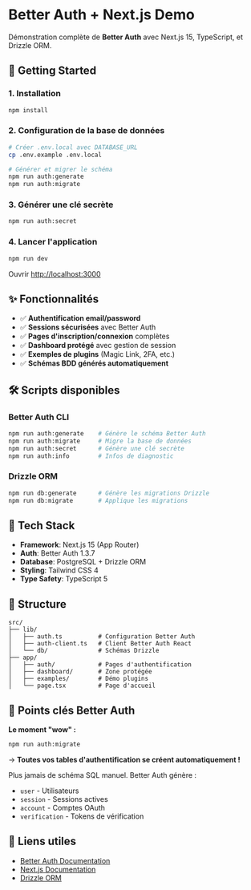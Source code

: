 # Better Auth + Next.js Demo

Démonstration complète de **Better Auth** avec Next.js 15, TypeScript, et Drizzle ORM.

## 🚀 Getting Started

### 1. Installation
```bash
npm install
```

### 2. Configuration de la base de données

```bash
# Créer .env.local avec DATABASE_URL
cp .env.example .env.local

# Générer et migrer le schéma
npm run auth:generate
npm run auth:migrate
```

### 3. Générer une clé secrète
```bash
npm run auth:secret
```

### 4. Lancer l'application
```bash
npm run dev
```

Ouvrir [http://localhost:3000](http://localhost:3000)

## ✨ Fonctionnalités

- ✅ **Authentification email/password**
- ✅ **Sessions sécurisées** avec Better Auth
- ✅ **Pages d'inscription/connexion** complètes
- ✅ **Dashboard protégé** avec gestion de session
- ✅ **Exemples de plugins** (Magic Link, 2FA, etc.)
- ✅ **Schémas BDD générés automatiquement**

## 🛠️ Scripts disponibles

### Better Auth CLI
```bash
npm run auth:generate    # Génère le schéma Better Auth
npm run auth:migrate     # Migre la base de données
npm run auth:secret      # Génère une clé secrète
npm run auth:info        # Infos de diagnostic
```

### Drizzle ORM
```bash
npm run db:generate      # Génère les migrations Drizzle
npm run db:migrate       # Applique les migrations
```

## 🔧 Tech Stack

- **Framework**: Next.js 15 (App Router)
- **Auth**: Better Auth 1.3.7
- **Database**: PostgreSQL + Drizzle ORM
- **Styling**: Tailwind CSS 4
- **Type Safety**: TypeScript 5

## 📁 Structure

```
src/
├── lib/
│   ├── auth.ts          # Configuration Better Auth
│   ├── auth-client.ts   # Client Better Auth React
│   └── db/              # Schémas Drizzle
├── app/
│   ├── auth/            # Pages d'authentification
│   ├── dashboard/       # Zone protégée
│   ├── examples/        # Démo plugins
│   └── page.tsx         # Page d'accueil
```

## 🎯 Points clés Better Auth

**Le moment "wow" :** 
```bash
npm run auth:migrate
```
→ **Toutes vos tables d'authentification se créent automatiquement !**

Plus jamais de schéma SQL manuel. Better Auth génère :
- `user` - Utilisateurs
- `session` - Sessions actives  
- `account` - Comptes OAuth
- `verification` - Tokens de vérification

## 🔗 Liens utiles

- [Better Auth Documentation](https://better-auth.com)
- [Next.js Documentation](https://nextjs.org/docs)
- [Drizzle ORM](https://orm.drizzle.team)

